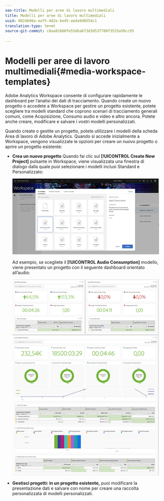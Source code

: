 ```yaml
---
seo-title: Modelli per aree di lavoro multimediali
title: Modelli per aree di lavoro multimediali
uuid: 0024b06a-eaf5-4d2e-be45-aeda9d0554c1
translation-type: tm+mt
source-git-commit: c8aa81660fe55dba673d3d53f780f3533a50cc93

---
```



# Modelli per aree di lavoro multimediali{#media-workspace-templates}

Adobe Analytics Workspace consente di configurare rapidamente le dashboard per l’analisi dei dati di tracciamento. Quando create un nuovo progetto o accedete a Workspace per gestire un progetto esistente, potete scegliere tra modelli standard che coprono scenari di tracciamento generali comuni, come Acquisizione, Consumo audio e video e altro ancora. Potete anche creare, modificare e salvare i vostri modelli personalizzati.

Quando create o gestite un progetto, potete utilizzare i modelli della scheda Area di lavoro di Adobe Analytics. Quando si accede inizialmente a Workspace, vengono visualizzate le opzioni per creare un nuovo progetto o aprire un progetto esistente:

* **Crea un nuovo progetto** Quando fai clic sul **[!UICONTROL Create New Project]** pulsante in Workspace, viene visualizzata una finestra di dialogo dalla quale puoi selezionare i modelli inclusi Standard e Personalizzato:

   ![](assets/all-templates-audio.png)

   Ad esempio, se scegliete il **[!UICONTROL Audio Consumption]** modello, viene presentato un progetto con il seguente dashboard orientato all’audio:

   ![](assets/aa-workspace.png)

* **Gestisci progetti: in un progetto esistente,** puoi modificare la presentazione dati e salvare con nome per creare una raccolta personalizzata di modelli personalizzati.

